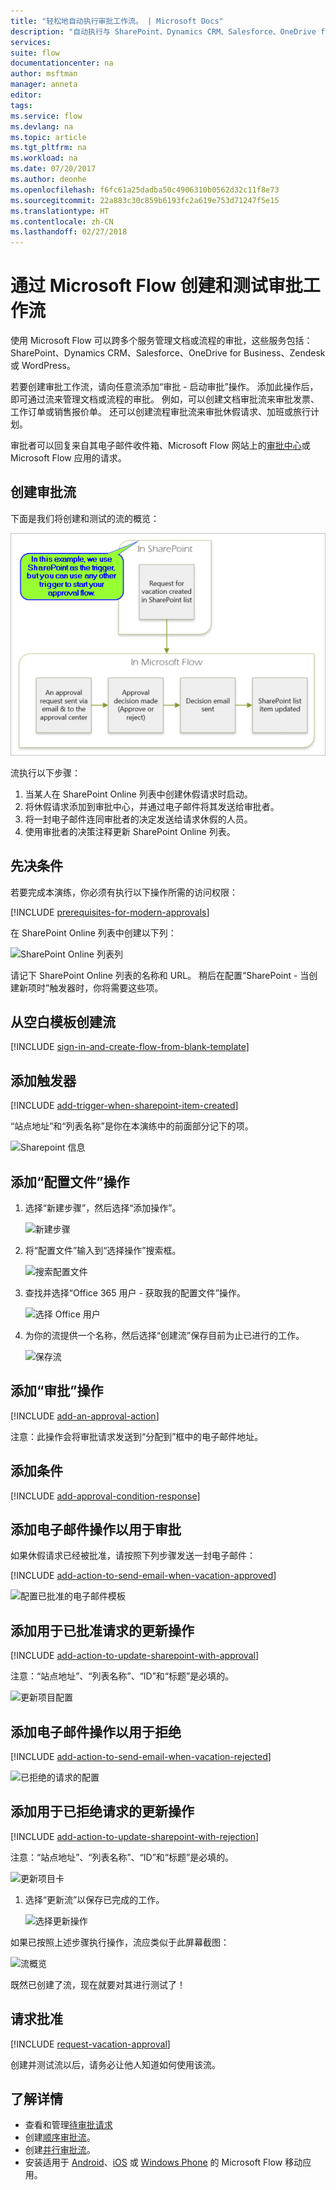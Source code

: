 ```yaml
---
title: "轻松地自动执行审批工作流。 | Microsoft Docs"
description: "自动执行与 SharePoint、Dynamics CRM、Salesforce、OneDrive for Business、Zendesk 或 WordPress 集成的审批工作流。"
services: 
suite: flow
documentationcenter: na
author: msftman
manager: anneta
editor: 
tags: 
ms.service: flow
ms.devlang: na
ms.topic: article
ms.tgt_pltfrm: na
ms.workload: na
ms.date: 07/20/2017
ms.author: deonhe
ms.openlocfilehash: f6fc61a25dadba50c4906310b0562d32c11f8e73
ms.sourcegitcommit: 22a883c30c859b6193fc2a619e753d71247f5e15
ms.translationtype: HT
ms.contentlocale: zh-CN
ms.lasthandoff: 02/27/2018
---
```

# <a name="create-and-test-an-approval-workflow-with-microsoft-flow"></a>通过 Microsoft Flow 创建和测试审批工作流
使用 Microsoft Flow 可以跨多个服务管理文档或流程的审批，这些服务包括：SharePoint、Dynamics CRM、Salesforce、OneDrive for Business、Zendesk 或 WordPress。

若要创建审批工作流，请向任意流添加“审批 - 启动审批”操作。 添加此操作后，即可通过流来管理文档或流程的审批。 例如，可以创建文档审批流来审批发票、工作订单或销售报价单。 还可以创建流程审批流来审批休假请求、加班或旅行计划。

审批者可以回复来自其电子邮件收件箱、Microsoft Flow 网站上的[审批中心](https://flow.microsoft.com/manage/approvals/received/)或 Microsoft Flow 应用的请求。

## <a name="create-an-approval-flow"></a>创建审批流
下面是我们将创建和测试的流的概览：

   ![流概览](./media/modern-approvals/create-flow-overview.png)

流执行以下步骤：

1. 当某人在 SharePoint Online 列表中创建休假请求时启动。
2. 将休假请求添加到审批中心，并通过电子邮件将其发送给审批者。
3. 将一封电子邮件连同审批者的决定发送给请求休假的人员。
4. 使用审批者的决策注释更新 SharePoint Online 列表。

## <a name="prerequisites"></a>先决条件
若要完成本演练，你必须有执行以下操作所需的访问权限：

[!INCLUDE [prerequisites-for-modern-approvals](includes/prerequisites-for-modern-approvals.md)]

在 SharePoint Online 列表中创建以下列：

   ![SharePoint Online 列表列](./media/modern-approvals/sharepoint-list-fields.png)

请记下 SharePoint Online 列表的名称和 URL。 稍后在配置“SharePoint - 当创建新项时”触发器时，你将需要这些项。

## <a name="create-your-flow-from-the-blank-template"></a>从空白模板创建流
[!INCLUDE [sign-in-and-create-flow-from-blank-template](includes/sign-in-and-create-flow-from-blank-template.md)]

## <a name="add-a-trigger"></a>添加触发器
[!INCLUDE [add-trigger-when-sharepoint-item-created](includes/add-trigger-when-sharepoint-item-created.md)]

“站点地址”和“列表名称”是你在本演练中的前面部分记下的项。

![Sharepoint 信息](./media/modern-approvals/select-sharepoint-site-info.png)

## <a name="add-a-profile-action"></a>添加“配置文件”操作
1. 选择“新建步骤”，然后选择“添加操作”。
   
    ![新建步骤](./media/modern-approvals/select-sharepoint-add-action.png)
2. 将“配置文件”输入到“选择操作”搜索框。
   
    ![搜索配置文件](./media/modern-approvals/search-for-profile.png)
3. 查找并选择“Office 365 用户 - 获取我的配置文件”操作。
   
    ![选择 Office 用户](./media/modern-approvals/select-my-profile.png)
4. 为你的流提供一个名称，然后选择“创建流”保存目前为止已进行的工作。
   
    ![保存流](./media/modern-approvals/save.png)

## <a name="add-an-approval-action"></a>添加“审批”操作
[!INCLUDE [add-an-approval-action](includes/add-an-approval-action.md)]

注意：此操作会将审批请求发送到“分配到”框中的电子邮件地址。

## <a name="add-a-condition"></a>添加条件
[!INCLUDE [add-approval-condition-response](includes/add-approval-condition-response.md)]

## <a name="add-an-email-action-for-approvals"></a>添加电子邮件操作以用于审批
如果休假请求已经被批准，请按照下列步骤发送一封电子邮件：

[!INCLUDE [add-action-to-send-email-when-vacation-approved](includes/add-action-to-send-email-when-vacation-approved.md)]

   ![配置已批准的电子邮件模板](./media/sequential-modern-approvals/yes-email-config.png)

## <a name="add-an-update-action-for-approved-requests"></a>添加用于已批准请求的更新操作
[!INCLUDE [add-action-to-update-sharepoint-with-approval](includes/add-action-to-update-sharepoint-with-approval.md)]

注意：“站点地址”、“列表名称”、“ID”和“标题”是必填的。

![更新项目配置](./media/modern-approvals/configure-update-item.png)

## <a name="add-an-email-action-for-rejections"></a>添加电子邮件操作以用于拒绝
[!INCLUDE [add-action-to-send-email-when-vacation-rejected](includes/add-action-to-send-email-when-vacation-rejected.md)]

![已拒绝的请求的配置](./media/modern-approvals/configure-rejected-email.png)

## <a name="add-update-action-for-rejected-requests"></a>添加用于已拒绝请求的更新操作
[!INCLUDE [add-action-to-update-sharepoint-with-rejection](includes/add-action-to-update-sharepoint-with-rejection.md)]

   注意：“站点地址”、“列表名称”、“ID”和“标题”是必填的。

![更新项目卡](./media/modern-approvals/configure-update-item-no.png)

1. 选择“更新流”以保存已完成的工作。
   
    ![选择更新操作](./media/modern-approvals/update.png)

如果已按照上述步骤执行操作，流应类似于此屏幕截图：

![流概览](./media/modern-approvals/completed-flow.png)

既然已创建了流，现在就要对其进行测试了！

## <a name="request-an-approval"></a>请求批准
[!INCLUDE [request-vacation-approval](includes/request-vacation-approval.md)]

创建并测试流以后，请务必让他人知道如何使用该流。

## <a name="learn-more"></a>了解详情
* 查看和管理[待审批请求](approve-reject-requests.md)
* 创建[顺序审批流](sequential-modern-approvals.md)。
* 创建[并行审批流](parallel-modern-approvals.md)。
* 安装适用于 [Android](https://aka.ms/flowmobiledocsandroid)、[iOS](https://aka.ms/flowmobiledocsios) 或 [Windows Phone](https://aka.ms/flowmobilewindows) 的 Microsoft Flow 移动应用。
